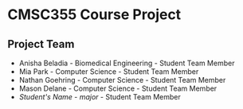 # CMSC355 Course Project

## Project Team
- Anisha Beladia - Biomedical Engineering - Student Team Member
- Mia Park - Computer Science - Student Team Member
- Nathan Goehring - Computer Science - Student Team Member
- Mason Delane - Computer Science - Student Team Member
- *Student's Name* - *major* - Student Team Member
